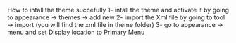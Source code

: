 How to intall the theme succefully
 1- intall the theme and activate it by going to appearance -> themes -> add new
 2- import the Xml file by going to tool -> import (you will find the xml file in theme folder)
 3- go to appearance -> menu and set Display location to Primary Menu

